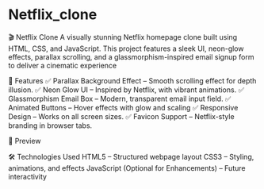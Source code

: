 # Netflix_clone
🎬 Netflix Clone
A visually stunning Netflix homepage clone built using HTML, CSS, and JavaScript. This project features a sleek UI, neon-glow effects, parallax scrolling, and a glassmorphism-inspired email signup form to deliver a cinematic experience

🚀 Features
✅ Parallax Background Effect – Smooth scrolling effect for depth illusion.
✅ Neon Glow UI – Inspired by Netflix, with vibrant animations.
✅ Glassmorphism Email Box – Modern, transparent email input field.
✅ Animated Buttons – Hover effects with glow and scaling
✅ Responsive Design – Works on all screen sizes.
✅ Favicon Support – Netflix-style branding in browser tabs.

📸 Preview

🛠️ Technologies Used
HTML5 – Structured webpage layout
CSS3 – Styling, animations, and effects
JavaScript (Optional for Enhancements) – Future interactivity
